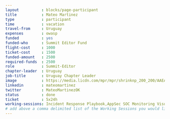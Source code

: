 ```yaml
---
layout          : blocks/page-participant
title           : Mateo Martinez
type            : participant
time            : vacation
travel-from     : Uruguay
expenses        : owasp
funded          : yes
funded-who      : Summit Editor Fund
flight-cost     : 1000
ticket-cost     : 1500
funded-amount   : 2500
required-funds  : 2500
role            : Summit-Editor
chapter-leader  : Uruguay
job-title       : Uruguay Chapter Leader
image           : https://media.licdn.com/mpr/mpr/shrinknp_200_200/AAEAAQAAAAAAAAeMAAAAJDM4YTJiOGI0LWJkZDItNDliOC1iNzU4LWQ3Njk0ZmNhMWUxOQ.jpg
linkedin        : mateomartinez
twitter         : MateoMartinezOK
status          : done
ticket          : 5x24h
working-sessions: Incident Response Playbook,AppSec SOC Monitoring Visualisation,Owasp Latam Region,Owasp Student Chapters,What Should be Added to the Top 10,Threat and Vulnerability Management,Machine Learning and Security,Creating AppSec Talent (next 100k professionals),Sign Ceremony for Owasp Top 10 2017,SAMM - Maturity Models tool,Agile Practices for Security Teams
# add above a comma delimited list of the Working Sessions you would like to attend (use the session's title)
---
```

